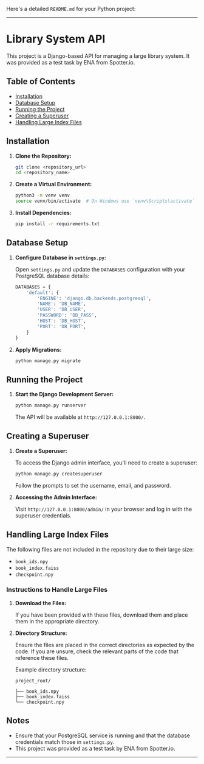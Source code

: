 Here's a detailed `README.md` for your Python project:

---

# Library System API

This project is a Django-based API for managing a large library system. It was provided as a test task by ENA from Spotter.io.

## Table of Contents

- [Installation](#installation)
- [Database Setup](#database-setup)
- [Running the Project](#running-the-project)
- [Creating a Superuser](#creating-a-superuser)
- [Handling Large Index Files](#handling-large-index-files)

## Installation

1. **Clone the Repository:**

   ```bash
   git clone <repository_url>
   cd <repository_name>
   ```

2. **Create a Virtual Environment:**

   ```bash
   python3 -m venv venv
   source venv/bin/activate  # On Windows use `venv\Scripts\activate`
   ```

3. **Install Dependencies:**

   ```bash
   pip install -r requirements.txt
   ```

## Database Setup

1. **Configure Database in `settings.py`:**

   Open `settings.py` and update the `DATABASES` configuration with your PostgreSQL database details:

   ```python
   DATABASES = {
       'default': {
           'ENGINE': 'django.db.backends.postgresql',
           'NAME': 'DB_NAME',
           'USER': 'DB_USER',
           'PASSWORD': 'DB_PASS',
           'HOST': 'DB_HOST',
           'PORT': 'DB_PORT',
       }
   }
   ```

2. **Apply Migrations:**

   ```bash
   python manage.py migrate
   ```

## Running the Project

1. **Start the Django Development Server:**

   ```bash
   python manage.py runserver
   ```

   The API will be available at `http://127.0.0.1:8000/`.

## Creating a Superuser

1. **Create a Superuser:**

   To access the Django admin interface, you'll need to create a superuser:

   ```bash
   python manage.py createsuperuser
   ```

   Follow the prompts to set the username, email, and password.

2. **Accessing the Admin Interface:**

   Visit `http://127.0.0.1:8000/admin/` in your browser and log in with the superuser credentials.

## Handling Large Index Files

The following files are not included in the repository due to their large size:

- `book_ids.npy`
- `book_index.faiss`
- `checkpoint.npy`

### Instructions to Handle Large Files

1. **Download the Files:**

   If you have been provided with these files, download them and place them in the appropriate directory.

2. **Directory Structure:**

   Ensure the files are placed in the correct directories as expected by the code. If you are unsure, check the relevant parts of the code that reference these files.

   Example directory structure:

   ```
   project_root/
   
   ├── book_ids.npy
   ├── book_index.faiss
   └── checkpoint.npy
   ```

## Notes

- Ensure that your PostgreSQL service is running and that the database credentials match those in `settings.py`.
- This project was provided as a test task by ENA from Spotter.io.

---
